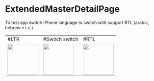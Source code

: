 # ExtendedMasterDetailPage

To test app switch iPhone language to switch with support RTL (arabic, hebrew e.t.c.)

<table>
<tr>
<td>
#LTR
</td>
<td>
#Switch switch
</td>
<td>
#RTL
</td>
</tr>
<tr>
<td>
<img width="100" src='https://s11.postimg.org/flnr43pq7/Simulator_Screen_Shot_Jun_6_2017_11.57.44_AM.png' border='0' />
</td>
<td>
<img width="100" src='https://s11.postimg.org/gp7vg2adb/Simulator_Screen_Shot_Jun_6_2017_12.01.13_PM.png' border='0' />
</td>
<td>
<img width="100" src='https://s11.postimg.org/fbg8krb3z/Simulator_Screen_Shot_Jun_6_2017_12.01.40_PM.png' border='0' />
</td>
</tr>
</table>




